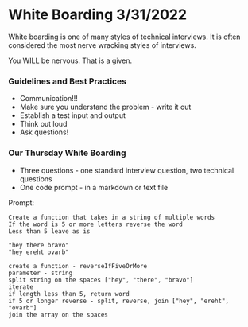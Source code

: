 # White Boarding 3/31/2022

White boarding is one of many styles of technical interviews. It is often considered the most nerve wracking styles of interviews.

You WILL be nervous. That is a given.


### Guidelines and Best Practices
- Communication!!!
- Make sure you understand the problem - write it out
- Establish a test input and output
- Think out loud
- Ask questions!

### Our Thursday White Boarding
- Three questions - one standard interview question, two technical questions
- One code prompt - in a markdown or text file

Prompt:
```
Create a function that takes in a string of multiple words
If the word is 5 or more letters reverse the word
Less than 5 leave as is

"hey there bravo"
"hey ereht ovarb"

create a function - reverseIfFiveOrMore
parameter - string
split string on the spaces ["hey", "there", "bravo"]
iterate
if length less than 5, return word
if 5 or longer reverse - split, reverse, join ["hey", "ereht", "ovarb"]
join the array on the spaces
```
